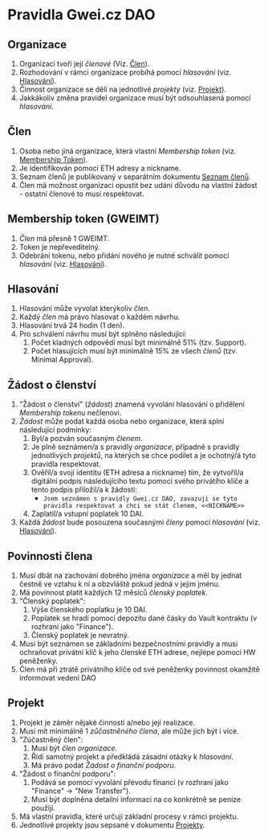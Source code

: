 # Pravidla Gwei.cz DAO

## Organizace
1. Organizaci tvoří její *členové* (Viz. [Člen](#člen)).
1. Rozhodování v rámci organizace probíhá pomocí *hlasování* (viz. [Hlasování](#hlasování)).
1. Činnost organizace se dělí na jednotlivé *projekty* (viz. [Projekt](#projekt)).
1. Jakkákoliv změna pravidel organizace musí být odsouhlasená pomocí *hlasování*.

## Člen
1. Osoba nebo jiná organizace, která vlastní *Membership token* (viz. [Membership Token](#membership-token-gweimt)).
1. Je identifikován pomocí ETH adresy a nickname.
1. Seznam členů je publikovaný v separátním dokumentu [Seznam členů](Seznam-clenu.md).
1. Člen má možnost organizaci opustit bez udání důvodu na vlastní žádost - ostatní členové to musí respektovat.

## Membership token (GWEIMT)
1. *Člen* má přesně 1 GWEIMT.
1. Token je nepřeveditelný.
1. Odebrání tokenu, nebo přidání nového je nutné schválit pomocí *hlasování* (viz. [Hlasování](#hlasování)).

## Hlasování
1. Hlasování může vyvolat kterýkoliv *člen*.
1. Každý *člen* má právo hlasovat o každém návrhu.
1. Hlasování trvá 24 hodin (1 den).
1. Pro schválení návrhu musí být splněno následující:
    1. Počet kladných odpovědí musí být minimálně 51% (tzv. Support).
    1. Počet hlasujících musí být minimálně 15% ze všech *členů* (tzv. Minimal Approval).
    
## Žádost o členství
1. "Žádost o členství" (*žádost*) znamená vyvolání hlasování o přidělení *Membership tokenu* nečlenovi.
1. *Žádost* může podat každá osoba nebo organizace, která splní následující podmínky:
    1. Byl/a pozván současným *členem*.
    1. Je plně seznámen/a s pravidly *organizace*, případně s pravidly jednotlivých *projektů*, na kterých se chce podílet a je ochotný/á tyto pravidla respektovat. 
    1. Ověřil/a svojí identitu (ETH adresa a nickname) tím, že vytvořil/a digitální podpis následujícího textu pomocí svého privátího klíče a tento podpis přiložil/a k žádosti:
        * `Jsem seznámen s pravidly Gwei.cz DAO, zavazuji se tyto pravidla respektovat a chci se stát členem, <<NICKNAME>>`
    1. Zaplatil/a vstupní poplatek 10 DAI.
1. Každá *žádost* bude posouzena současnými *členy* pomocí *hlasování* (viz. [Hlasování](#hlasování)).

## Povinnosti člena
1. Musí dbát na zachování dobrého jména *organizace* a měl by jednat čestně ve vztahu k ní a obzvláště pokud jedná v jejím jménu.
1. Má povinnost platit každých 12 měsíců *členský poplatek*.
1. "Členský poplatek":
    1. Výše členského poplatku je 10 DAI.
    1. Poplatek se hradí pomocí depozitu dané čásky do Vault kontraktu (v rozhraní jako "Finance").
    1. Členský poplatek je nevratný.
1. Musí být seznámen se základními bezpečnostními pravidly a musí ochraňovat privátní klíč k jeho členské ETH adrese, nejlépe pomocí HW peněženky.
1. Člen má při ztrátě privátního klíče od své peněženky povinnost okamžitě informovat vedení DAO

## Projekt
1. Projekt je záměr nějaké činnosti a/nebo její realizace.
1. Musí mít minimálně 1 *zůčastněného člena*, ale může jich být i více.
1. "Zúčastněný člen":
    1. Musí být *člen* *organizace*.
    1. Řídí samotný projekt a předkládá zásadní otázky k *hlasování*.
    1. Má právo podat *Žádost o finanční podporu*.
1. "Žádost o finanční podporu":
    1. Podává se pomocí vyvolání převodu financí (v rozhraní jako "Finance" → "New Transfer").
    1. Musí být doplněna detailní informací na co konkrétně se peníze použijí.
1. Má vlastní pravidla, které určují základní procesy v rámci projektu.
1. Jednotlivé projekty jsou sepsané v dokumentu [Projekty](Projekty.md).
